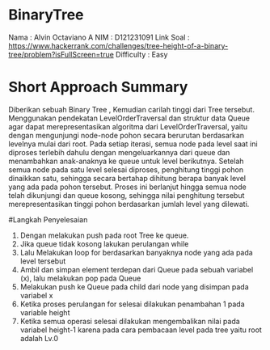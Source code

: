 # BinaryTree
Nama : Alvin Octaviano A
NIM  : D121231091
Link Soal : https://www.hackerrank.com/challenges/tree-height-of-a-binary-tree/problem?isFullScreen=true 
Difficulty : Easy 

# Short Approach Summary
Diberikan sebuah Binary Tree , Kemudian carilah tinggi dari Tree tersebut.
Menggunakan pendekatan LevelOrderTraversal dan struktur data Queue agar dapat merepresentasikan algoritma dari LevelOrderTraversal, yaitu dengan mengunjungi node-node pohon secara berurutan berdasarkan levelnya mulai dari root. Pada setiap iterasi, semua node pada level saat ini diproses terlebih dahulu dengan mengeluarkannya dari queue dan menambahkan anak-anaknya ke queue untuk level berikutnya. Setelah semua node pada satu level selesai diproses, penghitung tinggi pohon dinaikkan satu, sehingga secara bertahap dihitung berapa banyak level yang ada pada pohon tersebut. Proses ini berlanjut hingga semua node telah dikunjungi dan queue kosong, sehingga nilai penghitung tersebut merepresentasikan tinggi pohon berdasarkan jumlah level yang dilewati.

#Langkah Penyelesaian
1. Dengan melakukan push pada root Tree ke queue.
2. Jika queue tidak kosong lakukan perulangan while
3. Lalu Melakukan loop for berdasarkan banyaknya node yang ada pada level tersebut
4. Ambil dan simpan element terdepan dari Queue pada sebuah variabel (x), lalu melakukan pop pada Queue
5. Melakukan push ke Queue pada child dari node yang disimpan pada variabel x
6. Ketika proses perulangan for selesai dilakukan penambahan 1 pada variable height
7. Ketika semua operasi selesai dilakukan mengembalikan nilai pada variabel height-1 karena pada cara pembacaan level pada tree yaitu root adalah Lv.0
